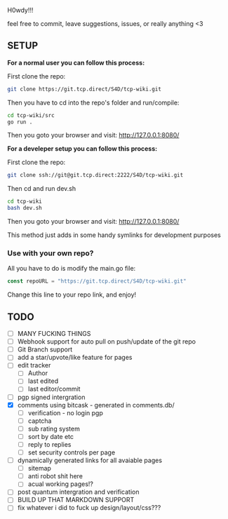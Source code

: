 H0wdy!!!

feel free to commit, leave suggestions, issues, or really anything <3

## SETUP
**For a normal user you can follow this process:**

First clone the repo:
```bash
git clone https://git.tcp.direct/S4D/tcp-wiki.git
```
Then you have to cd into the repo's folder and run/compile:
```bash
cd tcp-wiki/src
go run .
```
Then you goto your browser and visit: http://127.0.0.1:8080/

**For a develeper setup you can follow this process:**

First clone the repo:
```bash
git clone ssh://git@git.tcp.direct:2222/S4D/tcp-wiki.git
```
Then cd and run dev.sh
```bash
cd tcp-wiki
bash dev.sh
```
Then you goto your browser and visit: http://127.0.0.1:8080/

This method just adds in some handy symlinks for development purposes

### Use with your own repo?

All you have to do is modify the main.go file:
```go
const repoURL = "https://git.tcp.direct/S4D/tcp-wiki.git"
```
Change this line to your repo link, and enjoy!

## TODO

- [ ] MANY FUCKING THINGS
- [ ] Webhook support for auto pull on push/update of the git repo
- [ ] Git Branch support
- [ ] add a star/upvote/like feature for pages
- [ ] edit tracker 
    - [ ] Author 
    - [ ] last edited
    - [ ] last editor/commit
- [ ] pgp signed intergration
- [x] comments using bitcask - generated in comments.db/
    - [ ] verification - no login pgp
    - [ ] captcha
    - [ ] sub rating system
    - [ ] sort by date etc
    - [ ] reply to replies
    - [ ] set security controls per page
- [ ] dynamically generated links for all avaiable pages
    - [ ] sitemap 
    - [ ] anti robot shit here
    - [ ] acual working pages!?
- [ ] post quantum intergration and verification
- [ ] BUILD UP THAT MARKDOWN SUPPORT
- [ ] fix whatever i did to fuck up design/layout/css???
